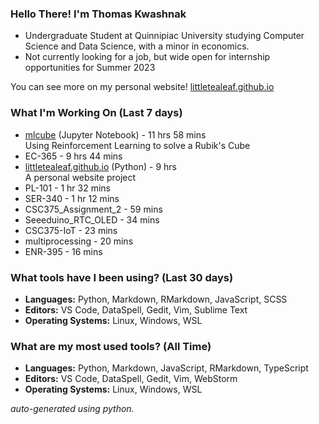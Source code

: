 
### Hello There! I'm Thomas Kwashnak

- Undergraduate Student at Quinnipiac University studying Computer Science and Data Science, with a minor in economics.
- Not currently looking for a job, but wide open for internship opportunities for Summer 2023

You can see more on my personal website! [littletealeaf.github.io](https://littletealeaf.github.io)

### What I'm Working On (Last 7 days)
<ul><li><a href="https://github.com/LittleTealeaf/mlcube">mlcube</a> (Jupyter Notebook) - 11 hrs 58 mins<br>Using Reinforcement Learning to solve a Rubik's Cube</li><li>EC-365 - 9 hrs 44 mins</li><li><a href="https://github.com/LittleTealeaf/littletealeaf.github.io">littletealeaf.github.io</a> (Python) - 9 hrs<br>A personal website project</li><li>PL-101 - 1 hr 32 mins</li><li>SER-340 - 1 hr 12 mins</li><li>CSC375_Assignment_2 - 59 mins</li><li>Seeeduino_RTC_OLED - 34 mins</li><li>CSC375-IoT - 23 mins</li><li>multiprocessing - 20 mins</li><li>ENR-395 - 16 mins</li></ul>

### What tools have I been using? (Last 30 days)
- **Languages:** Python, Markdown, RMarkdown, JavaScript, SCSS
- **Editors:** VS Code, DataSpell, Gedit, Vim, Sublime Text
- **Operating Systems:** Linux, Windows, WSL

### What are my most used tools? (All Time)
- **Languages:** Python, Markdown, JavaScript, RMarkdown, TypeScript
- **Editors:** VS Code, DataSpell, Gedit, Vim, WebStorm
- **Operating Systems:** Linux, Windows, WSL

*auto-generated using python.*
